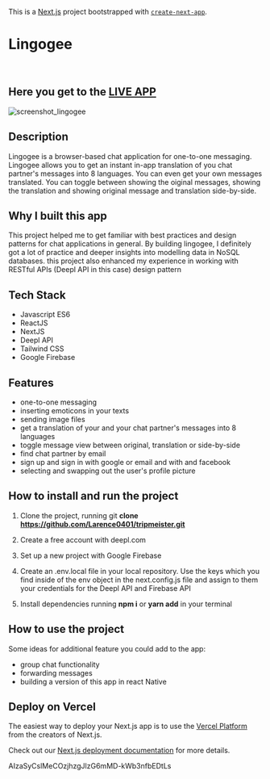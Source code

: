 This is a [Next.js](https://nextjs.org/) project bootstrapped with [`create-next-app`](https://github.com/vercel/next.js/tree/canary/packages/create-next-app).

# Lingogee
&nbsp;
## Here you get to the [**LIVE APP**](https://lingogee.vercel.app/)
![screenshot_lingogee](https://user-images.githubusercontent.com/86207164/177618930-4a83f51a-b47d-437a-b270-43918c4702fe.PNG)

## Description

Lingogee is a browser-based chat application for one-to-one messaging. Lingogee allows you to get an instant in-app translation of you chat partner's messages into 8 languages. You can even get your own messages translated. You can toggle between showing the oiginal messages, showing the translation and showing original message and translation side-by-side.

## Why I built this app

This project helped me to get familiar with best practices and design patterns for chat applications in general. By building lingogee, I definitely got a lot of practice and deeper insights into modelling data in NoSQL databases. this project also enhanced my experience in working with RESTful APIs (Deepl API in this case)
design pattern 

## Tech Stack
- Javascript ES6
- ReactJS
- NextJS
- Deepl API
- Tailwind CSS
- Google Firebase

## Features
- one-to-one messaging 
- inserting emoticons in your texts
- sending image files
- get a translation of your and your chat partner's messages into 8 languages
- toggle message view between original, translation or side-by-side
- find chat partner by email
- sign up and sign in with google or email and with and facebook
- selecting and swapping out the user's profile picture

## How to install and run the project

1) Clone the project, running git **clone https://github.com/Larence0401/tripmeister.git**

2) Create a free account with deepl.com 

3) Set up a new project with Google Firebase

4) Create an .env.local file in your local repository. Use the keys which you find inside of the env object in the next.config.js file and assign to them your credentials for the Deepl API and Firebase API

5) Install dependencies running **npm i** or **yarn add** in your terminal

## How to use the project

Some ideas for additional feature you could add to the app:

- group chat functionality
- forwarding messages
- building a version of this app in react Native

## Deploy on Vercel

The easiest way to deploy your Next.js app is to use the [Vercel Platform](https://vercel.com/new?utm_medium=default-template&filter=next.js&utm_source=create-next-app&utm_campaign=create-next-app-readme) from the creators of Next.js.

Check out our [Next.js deployment documentation](https://nextjs.org/docs/deployment) for more details.

AIzaSyCslMeCOzjhzgJlzG6mMD-kWb3nfbEDtLs
